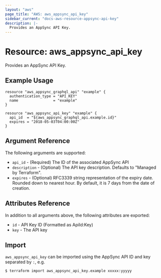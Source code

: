 ```yaml
---
layout: "aws"
page_title: "AWS: aws_appsync_api_key"
sidebar_current: "docs-aws-resource-appsync-api-key"
description: |-
  Provides an AppSync API Key.
---
```


# Resource: aws_appsync_api_key

Provides an AppSync API Key.

## Example Usage

```hcl
resource "aws_appsync_graphql_api" "example" {
  authentication_type = "API_KEY"
  name                = "example"
}

resource "aws_appsync_api_key" "example" {
  api_id  = "${aws_appsync_graphql_api.example.id}"
  expires = "2018-05-03T04:00:00Z"
}
```

## Argument Reference

The following arguments are supported:

* `api_id` - (Required) The ID of the associated AppSync API
* `description` - (Optional) The API key description. Defaults to "Managed by Terraform".
* `expires` - (Optional) RFC3339 string representation of the expiry date. Rounded down to nearest hour. By default, it is 7 days from the date of creation.

## Attributes Reference

In addition to all arguments above, the following attributes are exported:

* `id` - API Key ID (Formatted as ApiId:Key)
* `key` - The API key

## Import

`aws_appsync_api_key` can be imported using the AppSync API ID and key separated by `:`, e.g.

```
$ terraform import aws_appsync_api_key.example xxxxx:yyyyy
```
